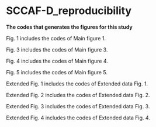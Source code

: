 SCCAF-D_reproducibility
======
**The codes that generates the figures for this study**

Fig. 1 includes the codes of Main figure 1.

Fig. 3 includes the codes of Main figure 3.

Fig. 4 includes the codes of Main figure 4.

Fig. 5 includes the codes of Main figure 5.

Extended Fig. 1 includes the codes of Extended data Fig. 1.

Extended Fig. 2 includes the codes of Extended data Fig. 2.

Extended Fig. 3 includes the codes of Extended data Fig. 3.

Extended Fig. 4 includes the codes of Extended data Fig. 4.
